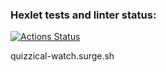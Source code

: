 ### Hexlet tests and linter status:
[![Actions Status](https://github.com/vasilievpg/layout-designer-project-lvl3/workflows/hexlet-check/badge.svg)](https://github.com/vasilievpg/layout-designer-project-lvl3/actions)

quizzical-watch.surge.sh